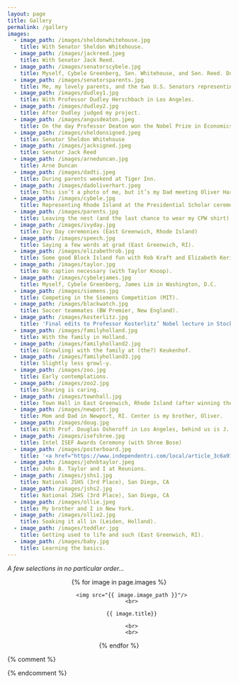```yaml
---
layout: page
title: Gallery
permalink: /gallery
images:
  - image_path: /images/sheldonwhitehouse.jpg
    title: With Senator Sheldon Whitehouse.
  - image_path: /images/jackreed.jpeg
    title: With Senator Jack Reed.
  - image_path: /images/senatorscybele.jpg
    title: Myself, Cybele Greenberg, Sen. Whitehouse, and Sen. Reed. During the pres. scholar events in DC.
  - image_path: /images/senatorsparents.jpg
    title: Me, my lovely parents, and the two U.S. Senators representing Rhode Island.
  - image_path: /images/dudley1.jpg
    title: With Professor Dudley Herschbach in Los Angeles.
  - image_path: /images/dudley2.jpg
    title: After Dudley judged my project.
  - image_path: /images/angusdeaton.jpeg
    title: On the day Professor Deaton won the Nobel Prize in Economics for his work on welfare and global poverty. He initially suggested a selfie. Cecilia Rouse behind us.
  - image_path: /images/sheldonsigned.jpeg
    title: Senator Sheldon Whitehouse
  - image_path: /images/jacksigned.jpeg
    title: Senator Jack Reed
  - image_path: /images/arneduncan.jpg
    title: Arne Duncan
  - image_path: /images/dadti.jpeg
    title: During parents weekend at Tiger Inn.
  - image_path: /images/dadoliverhart.jpeg
    title: This isn’t a photo of me, but it’s my Dad meeting Oliver Hart in Stockholm in 2016. Congrats to Professor Hart (for his contributions to contract theory)!
  - image_path: /images/cybele.jpg
    title: Representing Rhode Island at the Presidential Scholar ceremonies in Washington, D.C.
  - image_path: /images/parents.jpg
    title: Leaving the nest (and the last chance to wear my CPW shirt)
  - image_path: /images/ivyday.jpg
    title: Ivy Day ceremonies (East Greenwich, Rhode Island)
  - image_path: /images/speech.jpg
    title: Saying a few words at grad (East Greenwich, RI).
  - image_path: /images/elizabethrob.jpg
    title: Some good Block Island fun with Rob Kraft and Elizabeth Kerin.
  - image_path: /images/taylor.jpg
    title: No caption necessary (with Taylor Knoop).
  - image_path: /images/cybelejames.jpg
    title: Myself, Cybele Greenberg, James Lim in Washington, D.C.
  - image_path: /images/siemens.jpg
    title: Competing in the Siemens Competition (MIT).
  - image_path: /images/blackwatch.jpg
    title: Soccer teammates (BW Premier, New England).
  - image_path: /images/kosterlitz.jpg
    title: 'Final edits to Professor Kosterlitz’ Nobel lecture in Stockholm. Also not a picture of me. (Fun fact: My applied math research and Prof. Kosterlitz’ groundbreaking paper on two-dimensional phase transitions were both published in the Journal of Physics: Condensed Matter! His in 1972 and mine in 2013.)'
  - image_path: /images/familyholland.jpg
    title: With the family in Holland.
  - image_path: /images/familyholland2.jpg
    title: (Growling) with the family at (the?) Keukenhof.
  - image_path: /images/familyholland3.jpg
    title: Slightly less growl-y.
  - image_path: /images/zoo.jpg
    title: Early contemplations.
  - image_path: /images/zoo2.jpg
    title: Sharing is caring.
  - image_path: /images/townhall.jpg
    title: Town Hall in East Greenwich, Rhode Island (after winning the Rhode Island Science Fair).
  - image_path: /images/newport.jpg
    title: Mom and Dad in Newport, RI. Center is my brother, Oliver.
  - image_path: /images/doug.jpg
    title: With Prof. Douglas Osheroff in Los Angeles, behind us is J. Michael Bishop.
  - image_path: /images/isefshree.jpg
    title: Intel ISEF Awards Ceremony (with Shree Bose)
  - image_path: /images/posterboard.jpg
    title: '<a href="https://www.independentri.com/local/article_3c6a91d7-4cda-5152-a160-26bb648666ee.html">Photo by Michael Derr (The Independent)</a>'
  - image_path: /images/johnbtaylor.jpeg
    title: John B. Taylor and I at Reunions.
  - image_path: /images/jshs1.jpg
    title: National JSHS (3rd Place), San Diego, CA
  - image_path: /images/jshs2.jpg
    title: National JSHS (3rd Place), San Diego, CA
  - image_path: /images/ollie.jpeg
    title: My brother and I in New York.
  - image_path: /images/ollie2.jpg
    title: Soaking it all in (Leiden, Holland).
  - image_path: /images/toddler.jpg
    title: Getting used to life and such (East Greenwich, RI).
  - image_path: /images/baby.jpg
    title: Learning the basics.
---
```



*A few selections in no particular order...*

<center>
  {% for image in page.images %}

			<img src="{{ image.image_path }}"/>
			<br>

			{{ image.title}}

			<br>
			<br>

  {% endfor %}
</center>



{% comment %}
<ul class="gallery">

</ul>
{% endcomment %}
